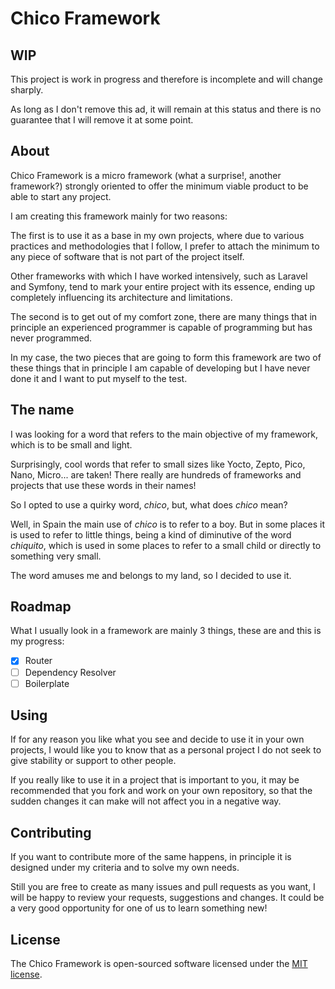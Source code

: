 # Chico Framework

## WIP

This project is work in progress and therefore is incomplete and will change sharply.

As long as I don't remove this ad, it will remain at this status and there is no guarantee
that I will remove it at some point.

## About

Chico Framework is a micro framework (what a surprise!, another framework?) strongly oriented to offer the minimum
viable product to be able to start any project.

I am creating this framework mainly for two reasons:

The first is to use it as a base in my own projects, where due to various practices and methodologies that I follow, I prefer to attach the minimum to any piece of software that is not part of the project itself.

Other frameworks with which I have worked intensively, such as Laravel and Symfony, tend to mark your entire project with its essence, ending up completely influencing its architecture and limitations.

The second is to get out of my comfort zone, there are many things that in principle an experienced programmer is capable of programming but has never programmed.

In my case, the two pieces that are going to form this framework are two of these things that in principle I am capable of developing but I have never done it and I want to put myself to the test.

## The name

I was looking for a word that refers to the main objective of my framework, which is to be small and light.

Surprisingly, cool words that refer to small sizes like Yocto, Zepto, Pico, Nano, Micro... are taken! There really are
hundreds of frameworks and projects that use these words in their names!

So I opted to use a quirky word, *chico*, but, what does *chico* mean?

Well, in Spain the main use of *chico* is to refer to a boy. But in some places it is used to refer to little things,
being a kind of diminutive of the word *chiquito*, which is used in some places to refer to a small child or directly
to something very small.

The word amuses me and belongs to my land, so I decided to use it.

## Roadmap

What I usually look in a framework are mainly 3 things, these are and this is my progress:

- [x] Router
- [ ] Dependency Resolver
- [ ] Boilerplate

## Using

If for any reason you like what you see and decide to use it in your own projects, I would like you to know that as a
personal project I do not seek to give stability or support to other people.

If you really like to use it in a project that is important to you, it may be recommended that you fork and work on your
own repository, so that the sudden changes it can make will not affect you in a negative way.

## Contributing

If you want to contribute more of the same happens, in principle it is designed under my criteria and to solve my own
needs.

Still you are free to create as many issues and pull requests as you want, I will be happy to review your requests,
suggestions and changes. It could be a very good opportunity for one of us to learn something new!

## License

The Chico Framework is open-sourced software licensed under the [MIT license](https://opensource.org/licenses/MIT).
